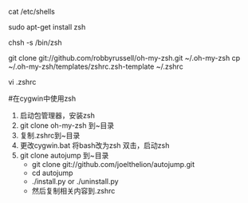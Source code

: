 > <!-- vim: set ft=markdown: -->

cat /etc/shells

sudo apt-get install zsh

chsh -s /bin/zsh

git clone git://github.com/robbyrussell/oh-my-zsh.git ~/.oh-my-zsh
cp ~/.oh-my-zsh/templates/zshrc.zsh-template ~/.zshrc

vi .zshrc


#在cygwin中使用zsh
1. 启动包管理器，安装zsh
2. git clone oh-my-zsh 到~目录
3. 复制.zshrc到~目录
4. 更改cygwin.bat 将bash改为zsh 双击，启动zsh
2. git clone autojump 到~目录
    * git clone git://github.com/joelthelion/autojump.git
    * cd autojump
    * ./install.py or ./uninstall.py
    * 然后复制相关内容到.zshrc

